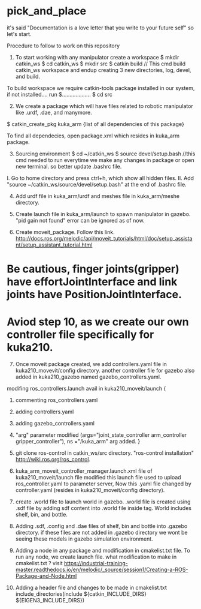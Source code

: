 # pick_and_place
it's said "Documentation is a love letter that you write to your future self" so let's start.

Procedure to follow to work on this repository

1. To start working with any manipulator create a workspace 
$ mkdir catkin_ws
$ cd catkin_ws
$ mkdir src
$ catkin build   // This cmd build catkin_ws workspace and endup creating 3 new directories, log, devel, and build.
 
To build workspace we require catkin-tools package installed in our system, if not installed....
run $................... 
$ cd src

2. We create a package which will have files related to robotic manipulator like .urdf, .dae, and manymore.

$ catkin_create_pkg kuka_arm {list of all dependencies of this package}

To find all dependecies, open package.xml which resides in kuka_arm package.

3. Sourcing environment
$ cd ~/catkin_ws
$ source devel/setup.bash   //this cmd needed to run everytime we make any changes in package or open new terminal. so better update .bashrc file.

I. Go to home directory and press ctrl+h, which show all hidden files.
II. Add "source ~/catkin_ws/source/devel/setup.bash" at the end of .bashrc file.   
  
4. Add urdf file in kuka_arm/urdf and meshes file in kuka_arm/meshe directory.

5. Create launch file in kuka_arm/launch to spawn manipulator in gazebo. "pid gain not found" error can be ignored as of now.

6. Create moveit_package. 
Follow this link.
http://docs.ros.org/melodic/api/moveit_tutorials/html/doc/setup_assistant/setup_assistant_tutorial.html

# Be cautious, finger joints(gripper) have effortJointInterface and link joints have PositionJointInterface.
# Aviod step 10, as we create our own controller file specifically for kuka210.

7. Once moveit package created, we add controllers.yaml file in kuka210_movevit/config directory. another controller file for gazebo also added in kuka210_gazebo named gazebo_controllers.yaml.

modifing ros_controllers.launch avail in kuka210_moveit/launch
{
1. commenting ros_controllers.yaml 
2. adding controllers.yaml 
3. adding gazebo_controllers.yaml
4. "arg" parameter modified (args="joint_state_controller arm_controller gripper_controller"), ns ="/kuka_arm" arg added.
}  

8. git clone ros-control in catkin_ws/src directory.
"ros-control installation"
http://wiki.ros.org/ros_control.

9.  kuka_arm_moveit_controller_manager.launch.xml file of kuka210_moveit/launch file modified 
this launch file used to upload ros_controller.yaml to parameter server, Now this .yaml file changed by controller.yaml (resides in kuka210_moveit/config directory).

10. create .world file to launch world in gazebo. .world file is created using .sdf file by adding sdf content into .world file inside <world> tag.
World includes shelf, bin, and bottle.

11. Adding .sdf, .config and .dae files of shelf, bin and bottle into .gazebo directory. if these files are not added in .gazebo directory we wont be seeing these models in gazebo simulation environment. 

12. Adding a node in any package and modification in cmakelist.txt file. To run any node, we create launch file.
what modification to make in cmakelist.txt ? visit https://industrial-training-master.readthedocs.io/en/melodic/_source/session1/Creating-a-ROS-Package-and-Node.html

13. Adding a header file and changes to be made in cmakelist.txt
include_directories(include ${catkin_INCLUDE_DIRS} ${EIGEN3_INCLUDE_DIRS})  


